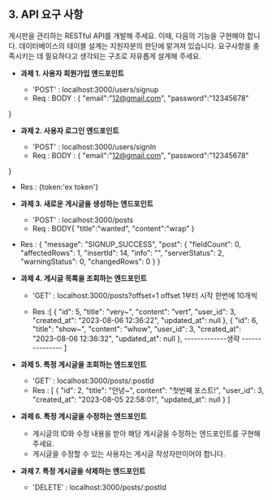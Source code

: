 <br></br>

## 3. API 요구 사항

게시판을 관리하는 RESTful API를 개발해 주세요. 이때, 다음의 기능을 구현해야 합니다. 데이터베이스의 테이블 설계는 지원자분의 판단에 맡겨져 있습니다. 요구사항을 충족시키는 데 필요하다고 생각되는 구조로 자유롭게 설계해 주세요.

- **과제 1. 사용자 회원가입 엔드포인트**

  - 'POST' : localhost:3000/users/signup
  - Req : BODY : {
    "email":"12@gmail.com",
    "password":"12345678"

}

- **과제 2. 사용자 로그인 엔드포인트**

  - 'POST' : localhost:3000/users/signIn
  - Req : BODY : {
    "email":"12@gmail.com",
    "password":"12345678"

}

- Res : {token:'ex token'}

- **과제 3. 새로운 게시글을 생성하는 엔드포인트**

  - 'POST' : localhost:3000/posts
  - Req : BODY{
    "title":"wanted",
    "content":"wrap"
    }

- Res : {
  "message": "SIGNUP_SUCCESS",
  "post": {
  "fieldCount": 0,
  "affectedRows": 1,
  "insertId": 14,
  "info": "",
  "serverStatus": 2,
  "warningStatus": 0,
  "changedRows": 0
  }
  }

- **과제 4. 게시글 목록을 조회하는 엔드포인트**

  - 'GET' : localhost:3000/posts?offset=1
    offset 1부터 시작 한번에 10개씩

  - Res :[
    {
    "id": 5,
    "title": "very~",
    "content": "vert",
    "user_id": 3,
    "created_at": "2023-08-06 12:36:22",
    "updated_at": null
    },
    {
    "id": 6,
    "title": "show~",
    "content": "whow",
    "user_id": 3,
    "created_at": "2023-08-06 12:36:32",
    "updated_at": null
    },
    -------------생략 ---------------
    ]

- **과제 5. 특정 게시글을 조회하는 엔드포인트**

  - 'GET' : localhost:3000/posts/:postId
  - Res :
    [
    {
    "id": 2,
    "title": "안녕~",
    content": "첫번째 포스트!",
    "user_id": 3,
    "created_at": "2023-08-05 22:58:01",
    "updated_at": null
    }
    ]

- **과제 6. 특정 게시글을 수정하는 엔드포인트**

  - 게시글의 ID와 수정 내용을 받아 해당 게시글을 수정하는 엔드포인트를 구현해 주세요.
  - 게시글을 수정할 수 있는 사용자는 게시글 작성자만이어야 합니다.

- **과제 7. 특정 게시글을 삭제하는 엔드포인트**
  - 'DELETE' : localhost:3000/posts/:postId

